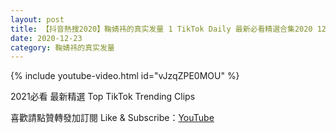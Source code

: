 ```yaml
---
layout: post
title: 【抖音熱搜2020】鞠婧祎的真实发量 1 TikTok Daily 最新必看精選合集2020 12 23
date: 2020-12-23
category: 鞠婧祎的真实发量
---
```


{% include youtube-video.html id="vJzqZPE0MOU" %}

2021必看 最新精選 Top TikTok Trending Clips

喜歡請點贊轉發加訂閱 Like & Subscribe：[YouTube](https://www.youtube.com/channel/UCAoR7VcanIPd04uEq_GIylA/videos)

